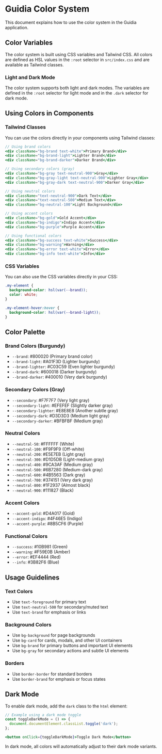 # Guidia Color System

This document explains how to use the color system in the Guidia application.

## Color Variables

The color system is built using CSS variables and Tailwind CSS. All colors are defined as HSL values in the `:root` selector in `src/index.css` and are available as Tailwind classes.

### Light and Dark Mode

The color system supports both light and dark modes. The variables are defined in the `:root` selector for light mode and in the `.dark` selector for dark mode.

## Using Colors in Components

### Tailwind Classes

You can use the colors directly in your components using Tailwind classes:

```jsx
// Using brand colors
<div className="bg-brand text-white">Primary Brand</div>
<div className="bg-brand-light">Lighter Brand</div>
<div className="bg-brand-darker">Darker Brand</div>

// Using secondary colors (gray)
<div className="bg-gray text-neutral-900">Gray</div>
<div className="bg-gray-light text-neutral-900">Lighter Gray</div>
<div className="bg-gray-dark text-neutral-900">Darker Gray</div>

// Using neutral colors
<div className="text-neutral-900">Dark Text</div>
<div className="text-neutral-500">Medium Text</div>
<div className="bg-neutral-100">Light Background</div>

// Using accent colors
<div className="bg-gold">Gold Accent</div>
<div className="bg-indigo">Indigo Accent</div>
<div className="bg-purple">Purple Accent</div>

// Using functional colors
<div className="bg-success text-white">Success</div>
<div className="bg-warning">Warning</div>
<div className="bg-error text-white">Error</div>
<div className="bg-info text-white">Info</div>
```

### CSS Variables

You can also use the CSS variables directly in your CSS:

```css
.my-element {
  background-color: hsl(var(--brand));
  color: white;
}

.my-element-hover:hover {
  background-color: hsl(var(--brand-light));
}
```

## Color Palette

### Brand Colors (Burgundy)

- `--brand`: #800020 (Primary brand color)
- `--brand-light`: #A01F3D (Lighter burgundy)
- `--brand-lighter`: #C03C59 (Even lighter burgundy)
- `--brand-dark`: #600018 (Darker burgundy)
- `--brand-darker`: #400010 (Very dark burgundy)

### Secondary Colors (Gray)

- `--secondary`: #F7F7F7 (Very light gray)
- `--secondary-light`: #EFEFEF (Slightly darker gray)
- `--secondary-lighter`: #E8E8E8 (Another subtle gray)
- `--secondary-dark`: #D3D3D3 (Medium light gray)
- `--secondary-darker`: #BFBFBF (Medium gray)

### Neutral Colors

- `--neutral-50`: #FFFFFF (White)
- `--neutral-100`: #F9F9F9 (Off-white)
- `--neutral-200`: #E5E7EB (Light gray)
- `--neutral-300`: #D1D5DB (Light-medium gray)
- `--neutral-400`: #9CA3AF (Medium gray)
- `--neutral-500`: #6B7280 (Medium-dark gray)
- `--neutral-600`: #4B5563 (Dark gray)
- `--neutral-700`: #374151 (Very dark gray)
- `--neutral-800`: #1F2937 (Almost black)
- `--neutral-900`: #111827 (Black)

### Accent Colors

- `--accent-gold`: #D4A017 (Gold)
- `--accent-indigo`: #4F46E5 (Indigo)
- `--accent-purple`: #8B5CF6 (Purple)

### Functional Colors

- `--success`: #10B981 (Green)
- `--warning`: #F59E0B (Amber)
- `--error`: #EF4444 (Red)
- `--info`: #3B82F6 (Blue)

## Usage Guidelines

### Text Colors

- Use `text-foreground` for primary text
- Use `text-neutral-500` for secondary/muted text
- Use `text-brand` for emphasis or links

### Background Colors

- Use `bg-background` for page backgrounds
- Use `bg-card` for cards, modals, and other UI containers
- Use `bg-brand` for primary buttons and important UI elements
- Use `bg-gray` for secondary actions and subtle UI elements

### Borders

- Use `border-border` for standard borders
- Use `border-brand` for emphasis or focus states

## Dark Mode

To enable dark mode, add the `dark` class to the `html` element:

```jsx
// Example using a dark mode toggle
const toggleDarkMode = () => {
  document.documentElement.classList.toggle('dark');
};

<button onClick={toggleDarkMode}>Toggle Dark Mode</button>
```

In dark mode, all colors will automatically adjust to their dark mode variants.
